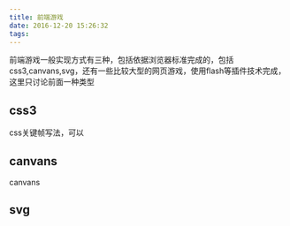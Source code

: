 ```yaml
---
title: 前端游戏
date: 2016-12-20 15:26:32
tags:
---
```

前端游戏一般实现方式有三种，包括依据浏览器标准完成的，包括css3,canvans,svg，还有一些比较大型的网页游戏，使用flash等插件技术完成，这里只讨论前面一种类型

## css3
css关键帧写法，可以


## canvans
canvans


## svg
